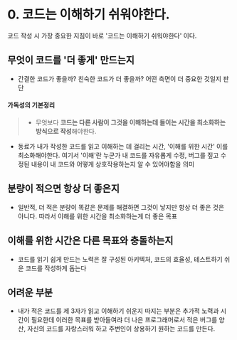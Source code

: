# 0. 코드는 이해하기 쉬워야한다.

코드 작성 시 가장 중요한 지침이 바로 '코드는 이해하기 쉬워야한다' 이다.

## 무엇이 코드를 '더 좋게' 만드는지
- 간결한 코드가 좋을까? 친숙한 코드가 더 좋을까? 어떤 측면이 더 중요한 것일지 판단

#### 가독성의 기본정리
>- 무엇보다 **코드는 다른 사람이 그것을 이해하는데 들이는 시간을 최소화하는 방식으로 작성**해야한다.
- 동료가 내가 작성한 코드를 읽고 이해하는 데 걸리는 시간, '이해를 위한 시간' 이를 최소화해야한다. 여기서 '이해'란 누군가 내 코드를 자유롭게 수정, 버그를 짚고 수정된 내용이 내 코드와 어떻게 상호작용하는지 알 수 있어야함을 의미

## 분량이 적으면 항상 더 좋은지
- 일반적, 더 적은 분량이 똑같은 문제를 해결하면 그것이 낳지만 항상 더 좋은 것은 아니다.
따라서 이해를 위한 시간을 최소화하는게 더 좋은 목표

## 이해를 위한 시간은 다른 목표와 충돌하는지
- 코드를 읽기 쉽게 만드는 노력은 잘 구성된 아키텍처, 코드의 효율성, 테스트하기 쉬운 코드를 작성하게 돕는다

## 어려운 부분
- 내가 적은 코드를 제 3자가 읽고 이해하기 쉬운지 따지는 부분은 추가적 노력과 시간이 필요한데
이러한 목표를 받아들여랴 더 나은 프로그래머로서 적은 버그를 양산, 자신의 코드를 자랑스러워 하고 주변인이 상용하기 원하는 코드를 만든다.